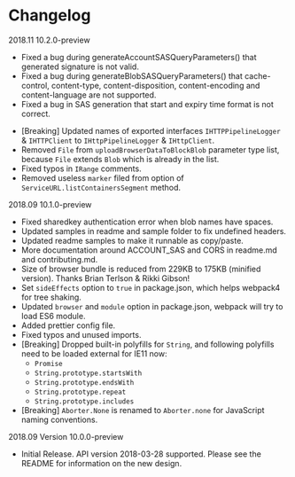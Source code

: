 # Changelog

2018.11 10.2.0-preview

- Fixed a bug during generateAccountSASQueryParameters() that generated signature is not valid.
- Fixed a bug during generateBlobSASQueryParameters() that cache-control, content-type, content-disposition, content-encoding and content-language are not supported.
- Fixed a bug in SAS generation that start and expiry time format is not correct.
* [Breaking] Updated names of exported interfaces `IHTTPPipelineLogger` & `IHTTPClient` to `IHttpPipelineLogger` & `IHttpClient`.
* Removed `File` from `uploadBrowserDataToBlockBlob` parameter type list, because `File` extends `Blob` which is already in the list.
* Fixed typos in `IRange` comments.
* Removed useless `marker` filed from option of `ServiceURL.listContainersSegment` method.

2018.09 10.1.0-preview

- Fixed sharedkey authentication error when blob names have spaces.
- Updated samples in readme and sample folder to fix undefined headers.
- Updated readme samples to make it runnable as copy/paste.
- More documentation around ACCOUNT_SAS and CORS in readme.md and contributing.md.
- Size of browser bundle is reduced from 229KB to 175KB (minified version). Thanks Brian Terlson & Rikki Gibson!
- Set `sideEffects` option to `true` in package.json, which helps webpack4 for tree shaking.
- Updated `browser` and `module` option in package.json, webpack will try to load ES6 module.
- Added prettier config file.
- Fixed typos and unused imports.
- [Breaking] Dropped built-in polyfills for `String`, and following polyfills need to be loaded external for IE11 now:
  - `Promise`
  - `String.prototype.startsWith`
  - `String.prototype.endsWith`
  - `String.prototype.repeat`
  - `String.prototype.includes`
- [Breaking] `Aborter.None` is renamed to `Aborter.none` for JavaScript naming conventions.

2018.09 Version 10.0.0-preview

- Initial Release. API version 2018-03-28 supported. Please see the README for information on the new design.
